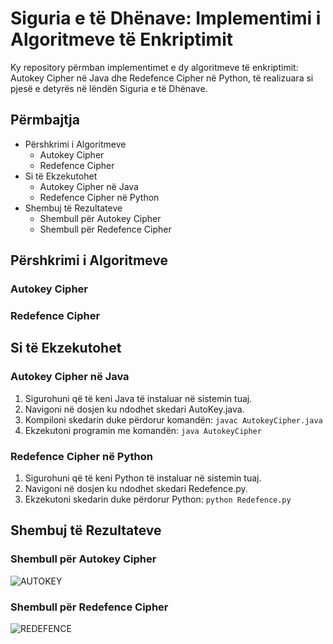 # Siguria e të Dhënave: Implementimi i Algoritmeve të Enkriptimit
Ky repository përmban implementimet e dy algoritmeve të enkriptimit: Autokey Cipher në Java dhe Redefence Cipher në Python, të realizuara si pjesë e detyrës në lëndën Siguria e të Dhënave.

## Përmbajtja
* Përshkrimi i Algoritmeve
  - Autokey Cipher
  - Redefence Cipher
* Si të Ekzekutohet
  - Autokey Cipher në Java
  - Redefence Cipher në Python
* Shembuj të Rezultateve
  - Shembull për Autokey Cipher
  - Shembull për Redefence Cipher

## Përshkrimi i Algoritmeve
### Autokey Cipher
### Redefence Cipher

## Si të Ekzekutohet
### Autokey Cipher në Java
1. Sigurohuni që të keni Java të instaluar në sistemin tuaj.
2. Navigoni në dosjen ku ndodhet skedari AutoKey.java.
3. Kompiloni skedarin duke përdorur komandën:
`javac AutokeyCipher.java`
4. Ekzekutoni programin me komandën:
`java AutokeyCipher`

### Redefence Cipher në Python
1. Sigurohuni që të keni Python të instaluar në sistemin tuaj.
2. Navigoni në dosjen ku ndodhet skedari Redefence.py.
3. Ekzekutoni skedarin duke përdorur Python:
`python Redefence.py`

## Shembuj të Rezultateve
### Shembull për Autokey Cipher

![AUTOKEY](https://github.com/oltaolloni/DataSecurity_Detyra2/assets/72526779/07b84147-9e42-4302-a745-761c1654b11f)

### Shembull për Redefence Cipher

![REDEFENCE](https://github.com/oltaolloni/DataSecurity_Detyra2/assets/72526779/2d80d0aa-d5c5-4b38-842b-04c7d35dcca7)
